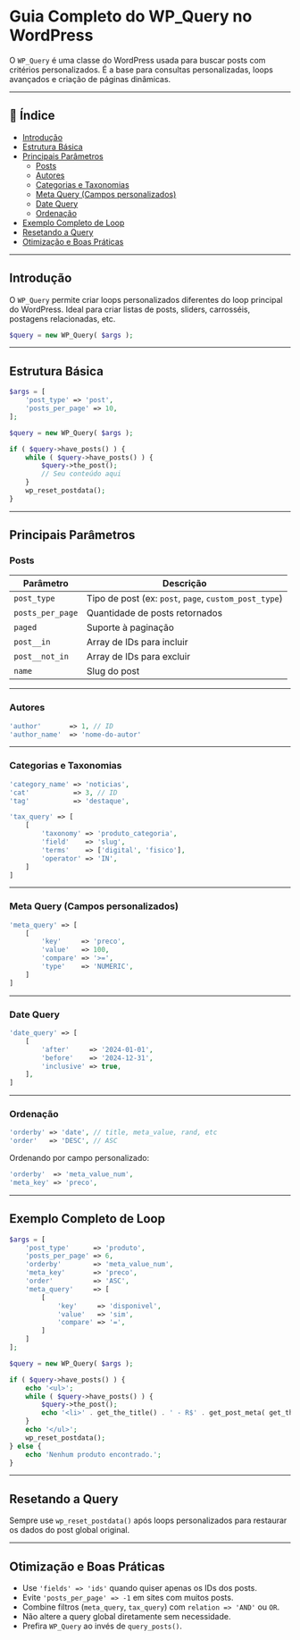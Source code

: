 
# Guia Completo do WP_Query no WordPress

O `WP_Query` é uma classe do WordPress usada para buscar posts com critérios personalizados. É a base para consultas personalizadas, loops avançados e criação de páginas dinâmicas.

---

## 📌 Índice

- [Introdução](#introdução)
- [Estrutura Básica](#estrutura-básica)
- [Principais Parâmetros](#principais-parâmetros)
  - [Posts](#posts)
  - [Autores](#autores)
  - [Categorias e Taxonomias](#categorias-e-taxonomias)
  - [Meta Query (Campos personalizados)](#meta-query-campos-personalizados)
  - [Date Query](#date-query)
  - [Ordenação](#ordenação)
- [Exemplo Completo de Loop](#exemplo-completo-de-loop)
- [Resetando a Query](#resetando-a-query)
- [Otimização e Boas Práticas](#otimização-e-boas-práticas)

---

## Introdução

O `WP_Query` permite criar loops personalizados diferentes do loop principal do WordPress. Ideal para criar listas de posts, sliders, carrosséis, postagens relacionadas, etc.

```php
$query = new WP_Query( $args );
```

---

## Estrutura Básica

```php
$args = [
    'post_type' => 'post',
    'posts_per_page' => 10,
];

$query = new WP_Query( $args );

if ( $query->have_posts() ) {
    while ( $query->have_posts() ) {
        $query->the_post();
        // Seu conteúdo aqui
    }
    wp_reset_postdata();
}
```

---

## Principais Parâmetros

### Posts

| Parâmetro | Descrição |
|----------|-----------|
| `post_type` | Tipo de post (ex: `post`, `page`, `custom_post_type`) |
| `posts_per_page` | Quantidade de posts retornados |
| `paged` | Suporte à paginação |
| `post__in` | Array de IDs para incluir |
| `post__not_in` | Array de IDs para excluir |
| `name` | Slug do post |

---

### Autores

```php
'author'       => 1, // ID
'author_name'  => 'nome-do-autor'
```

---

### Categorias e Taxonomias

```php
'category_name' => 'noticias',
'cat'           => 3, // ID
'tag'           => 'destaque',

'tax_query' => [
    [
        'taxonomy' => 'produto_categoria',
        'field'    => 'slug',
        'terms'    => ['digital', 'fisico'],
        'operator' => 'IN',
    ]
]
```

---

### Meta Query (Campos personalizados)

```php
'meta_query' => [
    [
        'key'     => 'preco',
        'value'   => 100,
        'compare' => '>=',
        'type'    => 'NUMERIC',
    ]
]
```

---

### Date Query

```php
'date_query' => [
    [
        'after'     => '2024-01-01',
        'before'    => '2024-12-31',
        'inclusive' => true,
    ],
]
```

---

### Ordenação

```php
'orderby' => 'date', // title, meta_value, rand, etc
'order'   => 'DESC', // ASC
```

Ordenando por campo personalizado:

```php
'orderby'  => 'meta_value_num',
'meta_key' => 'preco',
```

---

## Exemplo Completo de Loop

```php
$args = [
    'post_type'      => 'produto',
    'posts_per_page' => 6,
    'orderby'        => 'meta_value_num',
    'meta_key'       => 'preco',
    'order'          => 'ASC',
    'meta_query'     => [
        [
            'key'     => 'disponivel',
            'value'   => 'sim',
            'compare' => '=',
        ]
    ]
];

$query = new WP_Query( $args );

if ( $query->have_posts() ) {
    echo '<ul>';
    while ( $query->have_posts() ) {
        $query->the_post();
        echo '<li>' . get_the_title() . ' - R$' . get_post_meta( get_the_ID(), 'preco', true ) . '</li>';
    }
    echo '</ul>';
    wp_reset_postdata();
} else {
    echo 'Nenhum produto encontrado.';
}
```

---

## Resetando a Query

Sempre use `wp_reset_postdata()` após loops personalizados para restaurar os dados do post global original.

---

## Otimização e Boas Práticas

- Use `'fields' => 'ids'` quando quiser apenas os IDs dos posts.
- Evite `'posts_per_page' => -1` em sites com muitos posts.
- Combine filtros (`meta_query`, `tax_query`) com `relation => 'AND'` ou `OR`.
- Não altere a query global diretamente sem necessidade.
- Prefira `WP_Query` ao invés de `query_posts()`.
